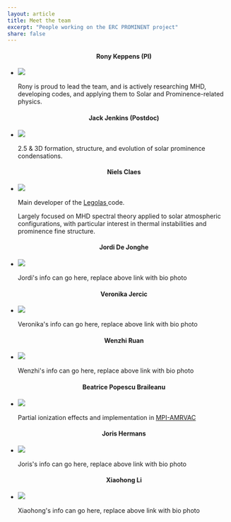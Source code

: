 ```yaml
---
layout: article
title: Meet the team
excerpt: "People working on the ERC PROMINENT project"
share: false
---
```


<ul class="th-grid">
  <h4 style="text-align:center">Rony Keppens (PI)</h4>
  <li>
    <a href="ronykeppens"><img src="{{ site.url }}/images/bio-photo-RK.png"></a>
  </li>

  Rony is proud to lead the team, and is actively researching MHD, developing codes, and applying them to Solar and Prominence-related physics.

</ul>



<ul class="th-grid_right">
  <h4 style="text-align:center">Jack Jenkins (Postdoc)</h4>
  <li>
    <a href="jackjenkins"><img src="{{ site.url }}/images/jack_bio_photo_erc.jpg"></a>
  </li>

  2.5 & 3D formation, structure, and evolution of solar prominence condensations.

</ul>


<ul class="th-grid">
  <h4 style="text-align:center">Niels Claes</h4>
  <li>
    <a href="nielsclaes"><img src="{{ site.url }}/images/bio-photo.jpg"></a>
  </li>

  Main developer of the
  <a href="https://github.com/n-claes/legolas">
    Legolas
  </a>
  code. <br>
  
  Largely focused on MHD spectral theory applied to solar atmospheric 
  configurations, with particular interest in thermal instabilities and prominence 
  fine structure.

</ul>


<ul class="th-grid_right">
  <h4 style="text-align:center">Jordi De Jonghe</h4>
  <li>
    <a href="jordidejonghe"><img src="{{ site.url }}/images/bio-photo.jpg"></a>
  </li>

  Jordi's info can go here, replace above link with bio photo

</ul>


<ul class="th-grid">
  <h4 style="text-align:center">Veronika Jercic</h4>
  <li>
    <a href="veronikajercic"><img src="{{ site.url }}/images/bio-photo.jpg"></a>
  </li>

  Veronika's info can go here, replace above link with bio photo

</ul>


<ul class="th-grid_right">
  <h4 style="text-align:center">Wenzhi Ruan</h4>
  <li>
    <a href="wenzhiruan"><img src="{{ site.url }}/images/bio-photo.jpg"></a>
  </li>

  Wenzhi's info can go here, replace above link with bio photo

</ul>


<ul class="th-grid">
  <h4 style="text-align:center">Beatrice Popescu Braileanu</h4>
  <li>
    <a href="beatricebraileanu"><img src="{{ site.url }}/images/bio-photo-bpb.png"></a>
  </li>

  Partial ionization effects and implementation in 
  <a href="http://amrvac.org">
    MPI-AMRVAC
  </a>

</ul>


<ul class="th-grid_right">
  <h4 style="text-align:center">Joris Hermans</h4>
  <li>
    <a href="jorishermans"><img src="{{ site.url }}/images/bio-photo.jpg"></a>
  </li>

  Joris's info can go here, replace above link with bio photo

</ul>


<ul class="th-grid">
  <h4 style="text-align:center">Xiaohong Li</h4>
  <li>
    <a href="xiaohongli"><img src="{{ site.url }}/images/bio-photo.jpg"></a>
  </li>

  Xiaohong's info can go here, replace above link with bio photo

</ul>
